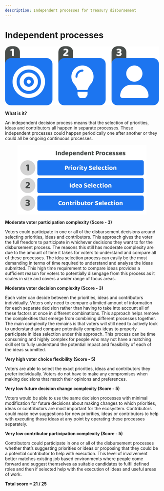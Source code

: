 ```yaml
---
description: Independent processes for treasury disbursement
---
```


# Independent processes

![](../../.gitbook/assets/independent-processes.png)



**What is it?**

An independent decision process means that the selection of priorities, ideas and contributors all happen in separate processes. These independent processes could happen periodically one after another or they could all be ongoing continuous processes.

<div align="left">

<figure><img src="../../.gitbook/assets/independent-process.jpg" alt="" width="563"><figcaption></figcaption></figure>

</div>



**Moderate voter participation complexity (Score - 3)**

Voters could participate in one or all of the disbursement decisions around selecting priorities, ideas and contributors. This approach gives the voter the full freedom to participate in whichever decisions they want to for the disbursement process. The reasons this still has moderate complexity are due to the amount of time it takes for voters to understand and compare all of these processes. The idea selection process can easily be the most demanding in terms of time required to understand and analyse the ideas submitted. This high time requirement to compare ideas provides a sufficient reason for voters to potentially disengage from this process as it scales in size and covers a wider range of focus areas.



**Moderate voter decision complexity (Score - 3)**

Each voter can decide between the priorities, ideas and contributors individually. Voters only need to compare a limited amount of information for each separate decision rather than having to take into account all of these factors at once in different combinations. This approach helps remove the complexities that emerge from combining different processes together. The main complexity the remains is that voters will still need to actively look to understand and compare potentially complex ideas to properly participate in idea selection under this approach. This process can be time consuming and highly complex for people who may not have a matching skill set to fully understand the potential impact and feasibility of each of the ideas submitted.



**Very high voter choice flexibility (Score - 5)**

Voters are able to select the exact priorities, ideas and contributors they prefer individually. Voters do not have to make any compromises when making decisions that match their opinions and preferences.



**Very low future decision change complexity (Score - 5)**

Voters would be able to use the same decision processes with minimal modification for future decisions about making changes to which priorities, ideas or contributors are most important for the ecosystem. Contributors could make new suggestions for new priorities, ideas or contributors to help with executing those ideas at any point by operating these processes separately.



**Very low contributor participation complexity (Score - 5)**

Contributors could participate in one or all of the disbursement processes whether that’s suggesting priorities or ideas or proposing that they could be a potential contributor to help with execution. This level of involvement better matches existing job based environments where people come forward and suggest themselves as suitable candidates to fulfil defined roles and then if selected help with the execution of ideas and useful areas of work.



**Total score = 21 / 25**
